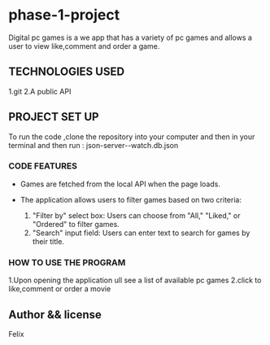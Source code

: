 # phase-1-project
Digital pc games is a we app that has a variety of pc games and allows a user to view like,comment and order a game.

## TECHNOLOGIES USED
1.git
2.A public API

## PROJECT SET UP
To run the code ,clone the repository into your computer and then in your terminal and then run : json-server--watch.db.json

### CODE FEATURES
- Games are fetched from the local API when the page loads.

- The application allows users to filter games based on two criteria:
  1. "Filter by" select box: Users can choose from "All," "Liked," or "Ordered" to filter games.
  2. "Search" input field: Users can enter text to search for games by their title.

### HOW TO USE THE PROGRAM
1.Upon opening the application ull see a list of available pc games
2.click to like,comment or order a movie

## Author && license
Felix




